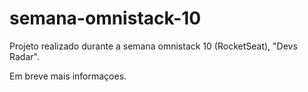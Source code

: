 # semana-omnistack-10
Projeto realizado durante a semana omnistack 10 (RocketSeat),  "Devs Radar".

Em breve mais informaçoes.
